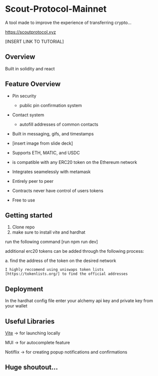 # Scout-Protocol-Mainnet

A tool made to improve the experience of transferring crypto...

https://scoutprotocol.xyz

[INSERT LINK TO TUTORIAL]

## Overview

Built in solidity and react


## Feature Overview

* Pin security
  * public pin confirmation system
  
* Contact system
  * autofill addresses of common contacts
  
 * Built in messaging, gifs, and timestamps
  * [insert image from slide deck]
  
 * Supports ETH, MATIC, and USDC
  * is compatible with any ERC20 token on the Ethereum network
  
 * Integrates seamelessly with metamask
 
 * Entirely peer to peer
  * Contracts never have control of users tokens
  
 * Free to use


## Getting started
1. Clone repo
2. make sure to install vite and hardhat

run the following command
[run npm run dev]

additional erc20 tokens can be added through the following process:

  a. find the address of the token on the desired network 
  
    I highly reccomend using uniswaps token lists [https://tokenlists.org/] to find the official addresses
    
    
    


## Deployment
In the hardhat config file enter your alchemy api key and private key from your wallet




## Useful Libraries
[Vite](https://vitejs.dev/) -> for launching locally

MUI -> for autocomplete feature

Notiflix -> for creating popup notifications and confirmations



## Huge shoutout...







